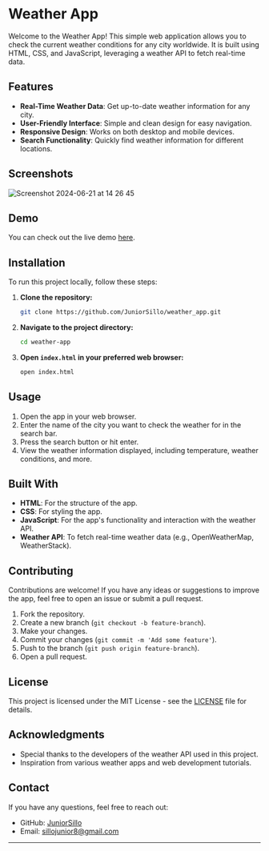# Weather App

Welcome to the Weather App! This simple web application allows you to check the current weather conditions for any city worldwide. It is built using HTML, CSS, and JavaScript, leveraging a weather API to fetch real-time data.

## Features

- **Real-Time Weather Data**: Get up-to-date weather information for any city.
- **User-Friendly Interface**: Simple and clean design for easy navigation.
- **Responsive Design**: Works on both desktop and mobile devices.
- **Search Functionality**: Quickly find weather information for different locations.

## Screenshots
![Screenshot 2024-06-21 at 14 26 45](https://github.com/JuniorSillo/WEATHER_APP/assets/123242158/476d3c82-26a3-4048-ae29-ce89b844003c)



## Demo

You can check out the live demo [here]([http://127.0.0.1:5500/index.html](https://weather-app-neon-pi-29.vercel.app/)).

## Installation

To run this project locally, follow these steps:

1. **Clone the repository:**

   ```bash
   git clone https://github.com/JuniorSillo/weather_app.git
   ```

2. **Navigate to the project directory:**

   ```bash
   cd weather-app
   ```

3. **Open `index.html` in your preferred web browser:**

   ```bash
   open index.html
   ```

## Usage

1. Open the app in your web browser.
2. Enter the name of the city you want to check the weather for in the search bar.
3. Press the search button or hit enter.
4. View the weather information displayed, including temperature, weather conditions, and more.

## Built With

- **HTML**: For the structure of the app.
- **CSS**: For styling the app.
- **JavaScript**: For the app's functionality and interaction with the weather API.
- **Weather API**: To fetch real-time weather data (e.g., OpenWeatherMap, WeatherStack).

## Contributing

Contributions are welcome! If you have any ideas or suggestions to improve the app, feel free to open an issue or submit a pull request.

1. Fork the repository.
2. Create a new branch (`git checkout -b feature-branch`).
3. Make your changes.
4. Commit your changes (`git commit -m 'Add some feature'`).
5. Push to the branch (`git push origin feature-branch`).
6. Open a pull request.

## License

This project is licensed under the MIT License - see the [LICENSE](LICENSE) file for details.

## Acknowledgments

- Special thanks to the developers of the weather API used in this project.
- Inspiration from various weather apps and web development tutorials.

## Contact

If you have any questions, feel free to reach out:

- GitHub: [JuniorSillo](https://github.com/JuniorSillo)
- Email: sillojunior8@gmail.com

---
